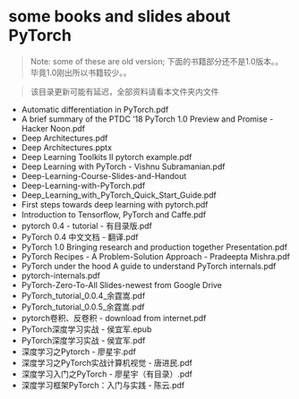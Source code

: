 # some books and slides about PyTorch

> Note: some of these are old version; 下面的书籍部分还不是1.0版本。。毕竟1.0刚出所以书籍较少。。

> 该目录更新可能有延迟，全部资料请看本文件夹内文件

* Automatic differentiation in PyTorch.pdf
* A brief summary of the PTDC ’18 PyTorch 1.0 Preview and Promise - Hacker Noon.pdf
* Deep Architectures.pdf
* Deep Architectures.pptx
* Deep Learning Toolkits II pytorch example.pdf
* Deep Learning with PyTorch - Vishnu Subramanian.pdf
* Deep-Learning-Course-Slides-and-Handout
* Deep-Learning-with-PyTorch.pdf
* Deep_Learning_with_PyTorch_Quick_Start_Guide.pdf
* First steps towards deep learning with pytorch.pdf
* Introduction to Tensorﬂow, PyTorch and Caffe.pdf
* pytorch 0.4 - tutorial - 有目录版.pdf
* PyTorch 0.4 中文文档 - 翻译.pdf
* PyTorch 1.0 Bringing research and production together Presentation.pdf
* PyTorch Recipes - A Problem-Solution Approach - Pradeepta Mishra.pdf
* PyTorch under the hood A guide to understand PyTorch internals.pdf
* pytorch-internals.pdf
* PyTorch-Zero-To-All Slides-newest from Google Drive
* PyTorch_tutorial_0.0.4_余霆嵩.pdf
* PyTorch_tutorial_0.0.5_余霆嵩.pdf
* pytorch卷积、反卷积 - download from internet.pdf
* PyTorch深度学习实战 - 侯宜军.epub
* PyTorch深度学习实战 - 侯宜军.pdf
* 深度学习之Pytorch - 廖星宇.pdf
* 深度学习之PyTorch实战计算机视觉 - 唐进民.pdf
* 深度学习入门之PyTorch  - 廖星宇（有目录）.pdf
* 深度学习框架PyTorch：入门与实践 - 陈云.pdf

